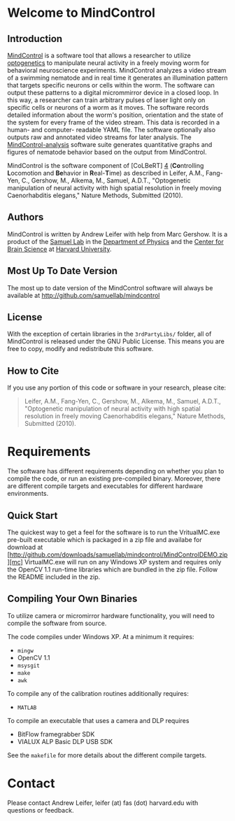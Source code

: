 Welcome to MindControl
======================

Introduction
------------

[MindControl][1] is a software tool that allows a researcher to utilize [optogenetics][2] to manipulate neural activity in a freely moving worm for behavioral neuroscience experiments. MindControl analyzes a video stream of a swimming nematode and in real time it generates an illumination pattern that targets specific neurons or cells within the worm. The software can output these patterns to a digital micrommirror device in a closed loop. In this way, a researcher can train arbitrary pulses of laser light only on specific cells or neurons of a worm as it moves. The software records detailed information about the worm's position, orientation and the state of the system for every frame of the video stream. This data is recorded in a human- and computer- readable YAML file. The software optionally also outputs raw and annotated video streams for later analysis. The [MindControl-analysis][3] software suite generates quantitative graphs and figures of nematode behavior based on the output from MindControl.

MindControl is the software component of [CoLBeRT] [4] (**Co**ntrolling **L**ocomotion and **Be**havior in **R**eal-**T**ime) as described in Leifer, A.M., Fang-Yen, C., Gershow, M., Alkema, M., Samuel, A.D.T., "Optogenetic manipulation of neural activity with high spatial resolution in freely moving Caenorhabditis elegans," Nature Methods, Submitted (2010).

  [1]: http://github.com/samuellab/mindcontrol
  [2]: 	http://en.wikipedia.org/wiki/Optogenetics
  [3]: http://github.com/samuellab/mindcontrol-analysis
  [4]: http://colbert.physics.harvard.edu
  [5]: http://worms.physics.harvard.edu


Authors
-------

MindControl is written by Andrew Leifer with help from Marc Gershow. It is a product of the [Samuel Lab][5] in the [Department of Physics][6] and the [Center for Brain Science][7] at [Harvard University][8]. 

  [6]: http://physics.harvard.edu/
  [7]: http://cbs.fas.harvard.edu/
  [8]: http://harvard.edu

Most Up To Date Version
-----------------------
The most up to date version of the MindControl software will always be available at http://github.com/samuellab/mindcontrol 

License
-------
With the exception of certain libraries in the `3rdPartyLibs/` folder, all of MindControl is released under the GNU Public License. This means you are free to copy, modify and redistribute this software. 


How to Cite
-----------

If you use any portion of this code or software in your research, please cite:

> Leifer, A.M., Fang-Yen, C., Gershow, M., Alkema, M., Samuel, A.D.T., "Optogenetic manipulation of neural activity with high spatial resolution in freely moving Caenorhabditis elegans," Nature Methods, Submitted (2010).

Requirements
============
The software has different requirements depending on whether you plan to compile the code, or run an existing pre-compiled binary. Moreover, there are different compile targets and executables for different hardware environments. 

Quick Start
------------------
The quickest way to get a feel for the software is to run the VritualMC.exe pre-built executable which is packaged in a zip file and availabe for download at [http://github.com/downloads/samuellab/mindcontrol/MindControlDEMO.zip][mc] VirtualMC.exe will run on any Windows XP system and requires only the OpenCV 1.1 run-time libraries  which are bundled in the zip file. Follow the README included in the zip.

[mc]: http://github.com/downloads/samuellab/mindcontrol/MindControlDEMO.zip

Compiling Your Own Binaries
---------------------------
To utilize camera or micromirror hardware functionality, you will need to compile the software from source. 

The code compiles under Windows XP. At a minimum it requires:

*	`mingw`
*	OpenCV 1.1
*	`msysgit`
*	`make`
*	`awk`

To compile any of the calibration routines additionally requires:

*	`MATLAB`

To compile an executable that uses a camera and DLP requires

*	BitFlow framegrabber SDK
*	VIALUX ALP Basic DLP USB SDK

See the `makefile` for more details about the different compile targets. 

Contact
=======
Please contact Andrew Leifer, leifer (at) fas (dot) harvard.edu with questions or feedback.

